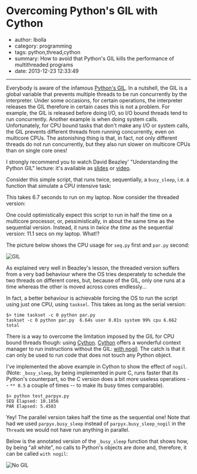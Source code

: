 # Overcoming Python's GIL with Cython

- author: lbolla
- category: programming
- tags: python,thread,cython
- summary: How to avoid that Python's GIL kills the performance of
  multithreaded programs
- date: 2013-12-23 12:33:49

----------------

Everybody is aware of the infamous [Python's GIL][3]. In a nutshell, the GIL is
a global variable that prevents multiple threads to be run concurrently by the
interpreter. Under some occasions, for certain operations, the interpreter
releases the GIL therefore in certain cases this is not a problem. For example,
the GIL is released before doing I/O, so I/O bound threads tend to run
concurrently. Another example is when doing system calls.
Unfortunately, for CPU bound tasks that don't make any I/O or system calls, the
GIL prevents different threads from running concurrently, even on multicore
CPUs. The astonishing thing is that, in fact, not only different threads do not
run concurrently, but they also run slower on multicore CPUs than on single
core ones!

I strongly recommend you to watch David Beazley' "Understanding the Python GIL"
lecture: it's available as [slides][1] or [video][2].

Consider this simple script, that runs twice, sequentially, a `busy_sleep`,
i.e. a function that simulate a CPU intensive task:

<script src="https://gist.github.com/8098030.js?file=seq.py"></script>

This takes 6.7 seconds to run on my laptop. Now consider the threaded version:

<script src="https://gist.github.com/8098030.js?file=par.py"></script>

One could optimistically expect this script to run in half the time on a
multicore processor, or, pessimistically, in about the same time as the
sequential version. Instead, it runs in *twice the time* as the sequential
version: 11.1 secs on my laptop. What!?

The picture below shows the CPU usage for `seq.py` first and `par.py` second:

![GIL](/blog/img/gil.png "CPU usage for `seq.py` and `par.py`")

As explained very well in Beazley's lesson, the threaded version suffers from a
very bad behaviour where the OS tries desperately to schedule the two threads
on different cores, but, because of the GIL, only one runs at a time whereas
the other is moved across cores endlessly...

In fact, a better behaviour is achievable forcing the OS to run the script
using just one CPU, using `tasksel`. This takes as long as the serial version:

	$> time taskset -c 0 python par.py
	taskset -c 0 python par.py  6.64s user 0.01s system 99% cpu 6.662 total

There is a way to overcome the limitation imposed by the GIL for CPU bound
threads though: using [Cython][4]. [Cython][4] offers a wonderful context
manager to run instructions without the GIL: [with nogil][5]. The catch is that
it can only be used to run code that does not touch any Python object.

I've implemented the above example in Cython to show the effect of `nogil`.
(Note: `_busy_sleep`, by being implemented in pure C, runs faster that its
Python's counterpart, so the C version does a bit more useless operations --
`** 0.5` a couple of times -- to make its busy times comparable).

<script src="https://gist.github.com/8098030.js?file=parpyx.pyx"></script>
<script src="https://gist.github.com/8098030.js?file=test_parpyx.py"></script>

	$> python test_parpyx.py
	SEQ Elapsed: 10.1856
	PAR Elapsed: 5.4503

Yey! The parallel version takes half the time as the sequential one! Note that
had we used `parpyx.busy_sleep` instead of `parpyx.busy_sleep_nogil` in the
`Thread`s we would not have run anything in parallel.

Below is the annotated version of the `_busy_sleep` function that shows how, by
being "all white", no calls to Python's objects are done and, therefore, it can
be called `with nogil`:

![No GIL](/blog/img/gil_cython.png "`_busy_sleep` is pure C, so it can be executed without GIL")

   [1]: http://www.dabeaz.com/python/UnderstandingGIL.pdf
   [2]: http://www.youtube.com/watch?v=ph374fJqFPE
   [3]: https://wiki.python.org/moin/GlobalInterpreterLock
   [4]: http://docs.cython.org/index.html
   [5]: http://docs.cython.org/src/userguide/external_C_code.html?highlight=nogil#acquiring-and-releasing-the-gil
